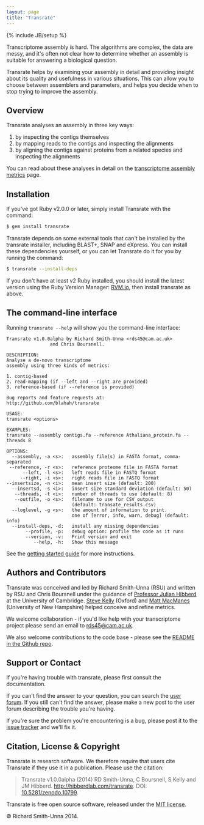 ```yaml
---
layout: page
title: "Transrate"
---
```


{% include JB/setup %}

Transcriptome assembly is hard. The algorithms are complex, the data are messy, and it's often not clear how to determine whether an assembly is suitable for answering a biological question.

Transrate helps by examining your assembly in detail and providing insight about its quality and usefulness in various situations. This can allow you to choose between assemblers and parameters, and helps you decide when to stop trying to improve the assembly.

## Overview

Transrate analyses an assembly in three key ways:

1. by inspecting the contigs themselves
2. by mapping reads to the contigs and inspecting the alignments
3. by aligning the contigs against proteins from a related species and inspecting the alignments

You can read about these analyses in detail on the [transcriptome assembly metrics](metrics.html) page.

## Installation

If you've got Ruby v2.0.0 or later, simply install Transrate with the command:

```bash
$ gem install transrate
```

Transrate depends on some external tools that can't be installed by the transrate installer, including BLAST+, SNAP and eXpress. You can install these dependencies yourself, or you can let Transrate do it for you by running the command:

```bash
$ transrate --install-deps
```

If you don't have at least v2 Ruby installed, you should install the latest version using the Ruby Version Manager: [RVM.io](http://rvm.io), then install transrate as above.

## The command-line interface

Running `transrate --help` will show you the command-line interface:

```
Transrate v1.0.0alpha by Richard Smith-Unna <rds45@cam.ac.uk>
                and Chris Boursnell.

DESCRIPTION:
Analyse a de-novo transcriptome
assembly using three kinds of metrics:

1. contig-based
2. read-mapping (if --left and --right are provided)
3. reference-based (if --reference is provided)

Bug reports and feature requests at:
http://github.com/blahah/transrate

USAGE:
transrate <options>

EXAMPLES:
transrate --assembly contigs.fa --reference Athaliana_protein.fa --threads 8

OPTIONS:
  --assembly, -a <s>:   assembly file(s) in FASTA format, comma-separated
 --reference, -r <s>:   reference proteome file in FASTA format
      --left, -l <s>:   left reads file in FASTQ format
     --right, -i <s>:   right reads file in FASTQ format
--insertsize, -n <i>:   mean insert size (default: 200)
  --insertsd, -s <i>:   insert size standard deviation (default: 50)
   --threads, -t <i>:   number of threads to use (default: 8)
   --outfile, -o <s>:   filename to use for CSV output
                        (default: transate_results.csv)
  --loglevel, -g <s>:   the amount of information to print.
                        one of [error, info, warn, debug] (default: info)
  --install-deps, -d:   install any missing dependencies
       --profile, -p:   debug option: profile the code as it runs
       --version, -v:   Print version and exit
          --help, -h:   Show this message
```

See the [getting started guide](getting_started.html) for more instructions.

## Authors and Contributors

Transrate was conceived and led by Richard Smith-Unna (RSU) and written by RSU and Chris Boursnell under the guidance of [Professor Julian Hibberd](http://hibberdlab.com) at the University of Cambridge. [Steve Kelly](http://www.stevekellylab.com/) (Oxford) and [Matt MacManes](http://genomebio.org/) (University of New Hampshire) helped conceive and refine metrics.

We welcome collaboration - if you'd like help with your transcriptome project please send an email to rds45@cam.ac.uk.

We also welcome contributions to the code base - please see the [README in the Github repo](https://github.com/Blahah/transrate).

## Support or Contact

If you're having trouble with transrate, please first consult the documentation.

If you can't find the answer to your question, you can search the [user forum](https://groups.google.com/forum/#!forum/transrate-users). If you still can't find the answer, please make a new post to the user forum describing the trouble you're having.

If you're sure the problem you're encountering is a bug, please post it to the [issue tracker](https://github.com/Blahah/transrate/issues?state=open) and we'll fix it.

## Citation, License & Copyright

Transrate is research software. We therefore require that users cite Transrate if they use it in a publication. Please use the citation:

> Transrate v1.0.0alpha (2014) RD Smith-Unna, C Boursnell, S Kelly and JM Hibberd.      http://hibberdlab.com/transrate. DOI: [10.5281/zenodo.10799](http://dx.doi.org/10.5281/zenodo.10799).

Transrate is free open source software, released under the [MIT license](http://blahah.mit-license.org/).

© Richard Smith-Unna 2014.
